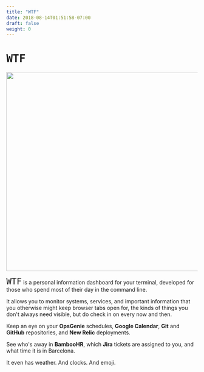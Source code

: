 ```yaml
---
title: "WTF"
date: 2018-08-14T01:51:58-07:00
draft: false
weight: 0
---
```


<h1><span style="font-family: monospace; font-weight: heavy;">WTF</span></h1>

<img src='/imgs/screenshot.jpg' width="900" height="524" />

<span style="font-family: monospace; font-size: 1.6em;">WTF</span> is a personal information dashboard for your terminal, developed for those who spend most of their day in the command line.

It allows you to monitor systems, services, and important information that you otherwise might keep browser tabs open for, the kinds of things you don't always need visible, but do check in on every now and then.

Keep an eye on your **OpsGenie** schedules, **Google Calendar**, **Git** and **GitHub** repositories, and **New Relic** deployments.

See who's away in **BambooHR**, which **Jira** tickets are assigned to you, and what time it is in Barcelona.

It even has weather. And clocks. And emoji.
